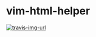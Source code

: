 # vim-html-helper #
[![travis-img-url](https://travis-ci.org/lognoz/vim-html-helper.svg)](https://travis-ci.org/lognoz/vim-html-helper)
